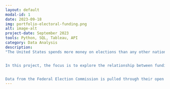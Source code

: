 ```yaml
---
layout: default
modal-id: 1
date: 2023-09-18
img: portfolio-electoral-funding.png
alt: image-alt
project-date: September 2023
tools: Python, SQL, Tableau, API
category: Data Analysis
description: 
"The United States spends more money on elections than any other nation, and even more so following the controversial Supreme Court decision in Citizens United v. Federal Election Committee in 2010 that prohibited the government from restricting independent expenditures on political campaigns by third-party groups.


In this project, the focus is to explore the relationship between funding that comes from special interest groups, in particular from the Super PACs made possible by the Citizens United decision, and the voting behavior of elected congress members who either receive their funding directly or benefit indirectly from their expenditures.


Data from the Federal Election Commission is pulled through their open API into a SQL database for analysis in Python and visualization in Tableau."
---
```

